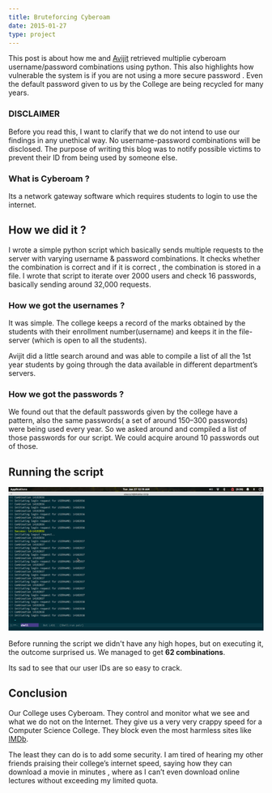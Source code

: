 ```yaml
---
title: Bruteforcing Cyberoam
date: 2015-01-27
type: project
---
```


This post is about how me and [Avijit](https://twitter.com/526avijit) retrieved multiplie cyberoam username/password combinations using python. This also highlights how vulnerable the system is if you are not using a more secure password . Even the default password given to us by the College are being recycled for many years.

### DISCLAIMER
Before you read this, I want to clarify that we do not intend to use our findings in any unethical way. No username-password combinations will be disclosed. The purpose of writing this blog was to notify possible victims to prevent their ID from being used by someone else.

### What is Cyberoam ?
Its a network gateway software which requires students to login to use the internet.

## How we did it ?
I wrote a simple python script which basically sends multiple requests to the server with varying username & password combinations. It checks whether the combination is correct and if it is correct , the combination is stored in a file. I wrote that script to iterate over 2000 users and check 16 passwords, basically sending around 32,000 requests.

### How we got the usernames ?
It was simple. The college keeps a record of the marks obtained by the students with their enrollment number(username) and keeps it in the file-server (which is open to all the students).

Avijit did a little search around and was able to compile a list of all the 1st year students by going through the data available in different department’s servers.

### How we got the passwords ?
We found out that the default passwords given by the college have a pattern, also the same passwords( a set of around 150–300 passwords) were being used every year.
So we asked around and compiled a list of those passwords for our script. We could acquire around 10 passwords out of those.

## Running the script
![A Screenshot of the script in action](/images/bruteforce-cyberoam-shell.png)

Before running the script we didn't have any high hopes, but on executing it, the outcome surprised us. We managed to get **62 combinations**.

Its sad to see that our user IDs are so easy to crack.

## Conclusion

Our College uses Cyberoam. They control and monitor what we see and what we do not on the Internet. They give us a very very crappy speed for a Computer Science College. They block even the most harmless sites like [IMDb](http://www.imdb.com/).

The least they can do is to add some security. I am tired of hearing my other friends praising their college’s internet speed, saying how they can download a movie in minutes , where as I can’t even download online lectures without exceeding my limited quota.
